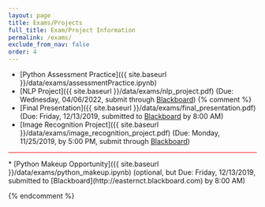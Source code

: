 ```yaml
---
layout: page
title: Exams/Projects 
full_title: Exam/Project Information
permalink: /exams/
exclude_from_nav: false
order: 4
---
```

* [Python Assessment Practice]({{ site.baseurl }}/data/exams/assessmentPractice.ipynb)
* [NLP Project]({{ site.baseurl }}/data/exams/nlp_project.pdf) (Due: Wednesday, 04/06/2022, submit through [Blackboard](http://easternct.blackboard.com))
{% comment %}
* [Final Presentation]({{ site.baseurl }}/data/exams/final_presentation.pdf) (Due: Friday, 12/13/2019, submitted to [Blackboard](http://easternct.blackboard.com) by 8:00 AM)
* [Image Recognition Project]({{ site.baseurl }}/data/exams/image_recognition_project.pdf) (Due: Monday, 11/25/2019, by 5:00 PM, submit through [Blackboard](http://easternct.blackboard.com))

<hr style = "height:1px; background-color:red;">
* [Python Makeup Opportunity]({{ site.baseurl }}/data/exams/python_makeup.ipynb) (optional, but Due: Friday, 12/13/2019, submitted to [Blackboard](http://easternct.blackboard.com) by 8:00 AM)


{% endcomment %}
